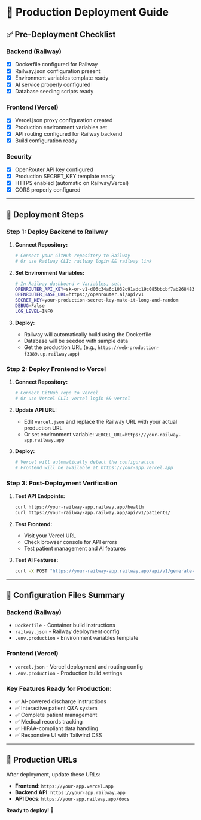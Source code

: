 # 🚀 Production Deployment Guide

## ✅ Pre-Deployment Checklist

### Backend (Railway)
- [x] Dockerfile configured for Railway
- [x] Railway.json configuration present
- [x] Environment variables template ready
- [x] AI service properly configured
- [x] Database seeding scripts ready

### Frontend (Vercel)
- [x] Vercel.json proxy configuration created
- [x] Production environment variables set
- [x] API routing configured for Railway backend
- [x] Build configuration ready

### Security
- [x] OpenRouter API key configured
- [x] Production SECRET_KEY template ready
- [x] HTTPS enabled (automatic on Railway/Vercel)
- [x] CORS properly configured

---

## 🚀 Deployment Steps

### Step 1: Deploy Backend to Railway

1. **Connect Repository:**
   ```bash
   # Connect your GitHub repository to Railway
   # Or use Railway CLI: railway login && railway link
   ```

2. **Set Environment Variables:**
   ```bash
   # In Railway dashboard > Variables, set:
   OPENROUTER_API_KEY=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
   OPENROUTER_BASE_URL=https://openrouter.ai/api/v1
   SECRET_KEY=your-production-secret-key-make-it-long-and-random
   DEBUG=False
   LOG_LEVEL=INFO
   ```

3. **Deploy:**
   - Railway will automatically build using the Dockerfile
   - Database will be seeded with sample data
   - Get the production URL (e.g., `https://web-production-f3389.up.railway.app`)

### Step 2: Deploy Frontend to Vercel

1. **Connect Repository:**
   ```bash
   # Connect GitHub repo to Vercel
   # Or use Vercel CLI: vercel login && vercel
   ```

2. **Update API URL:**
   - Edit `vercel.json` and replace the Railway URL with your actual production URL
   - Or set environment variable: `VERCEL_URL=https://your-railway-app.railway.app`

3. **Deploy:**
   ```bash
   # Vercel will automatically detect the configuration
   # Frontend will be available at https://your-app.vercel.app
   ```

### Step 3: Post-Deployment Verification

1. **Test API Endpoints:**
   ```bash
   curl https://your-railway-app.railway.app/health
   curl https://your-railway-app.railway.app/api/v1/patients/
   ```

2. **Test Frontend:**
   - Visit your Vercel URL
   - Check browser console for API errors
   - Test patient management and AI features

3. **Test AI Features:**
   ```bash
   curl -X POST "https://your-railway-app.railway.app/api/v1/generate-instructions/P000001?medical_record_id=1"
   ```

---

## 🔧 Configuration Files Summary

### Backend (Railway)
- `Dockerfile` - Container build instructions
- `railway.json` - Railway deployment config
- `.env.production` - Environment variables template

### Frontend (Vercel)
- `vercel.json` - Vercel deployment and routing config
- `.env.production` - Production build settings

### Key Features Ready for Production:
- ✅ AI-powered discharge instructions
- ✅ Interactive patient Q&A system
- ✅ Complete patient management
- ✅ Medical records tracking
- ✅ HIPAA-compliant data handling
- ✅ Responsive UI with Tailwind CSS

---

## 🎯 Production URLs

After deployment, update these URLs:
- **Frontend**: `https://your-app.vercel.app`
- **Backend API**: `https://your-app.railway.app`
- **API Docs**: `https://your-app.railway.app/docs`

**Ready to deploy! 🚀**
